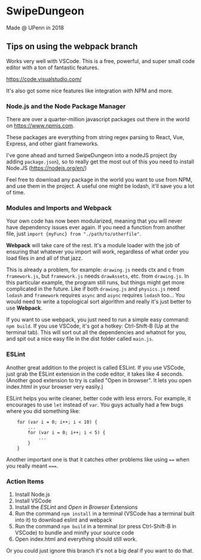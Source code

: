 # SwipeDungeon

Made @ UPenn in 2018

## Tips on using the webpack branch
Works very well with VSCode. This is a free, powerful, and super small code editor with a ton of fantastic features.

https://code.visualstudio.com/

It's also got some nice features like integration with NPM and more.

### Node.js and the Node Package Manager
There are over a quarter-million javascript packages out there in the world on https://www.npmjs.com.

These packages are everything from string regex parsing to React, Vue, Express, and other giant frameworks.

I've gone ahead and turned SwipeDungeon into a nodeJS project (by adding `package.json`), so to really get the most out of this you need to install Node.JS (https://nodejs.org/en/)

Feel free to download any package in the world you want to use from NPM, and use them in the project. A useful one might be lodash, it'll save you a lot of time.

### Modules and Imports and Webpack
Your own code has now been modularized, meaning that you will never have dependency issues ever again. If you need a function from another file, just `import {myFunc} from "./path/to/otherfile"`.

**Webpack** will take care of the rest. It's a module loader with the job of ensuring that whatever you import will work, regardless of what order you load files in and all of that jazz. 

This is already a problem, for example: `drawing.js` needs ctx and c from `framework.js`, but `framework.js` needs `drawAssets`, etc. from `drawing.js`. In this particular example, the program still runs, but things might get more complicated in the future. Like if both `drawing.js` and `physics.js` need `lodash` and `framework` requires `async` and `async` requires `lodash` too... You would need to write a topological sort algorithm and really it's just better to use **Webpack**.

If you want to use webpack, you just need to run a simple easy command: `npm build`. If you use VSCode, it's got a hotkey: Ctrl-Shift-B (Up at the terminal tab). This will sort out all the dependencies and whatnot for you, and spit out a nice easy file in the dist folder called `main.js`.

### ESLint
Another great addition to the project is called ESLint. If you use VSCode, just grab the ESLint extension in the code editor, it takes like 4 seconds. (Another good extension to try is called "Open in browser". It lets you open index.html in your browser very easily.)

ESLint helps you write cleaner, better code with less errors. For example, it encourages to use `let` instead of `var`. You guys actually had a few bugs where you did something like:
```
    for (var i = 0; i++; i < 10) {
        ...
        for (var i = 0; i++; i < 5) {
            ...
        }
    }
```
Another important one is that it catches other problems like using `==` when you really meant `===`. 

### Action Items
1. Install Node.js
2. Install VSCode
3. Install the *ESLint* and *Open in Browser* Extensions
4. Run the command `npm install` in a terminal (VSCode has a terminal built into it) to download eslint and webpack
5. Run the command `npm build` in a terminal (or press Ctrl-Shift-B in VSCode) to bundle and minify your source code
6. Open index.html and everything should still work.

Or you could just ignore this branch it's not a big deal if you want to do that.


